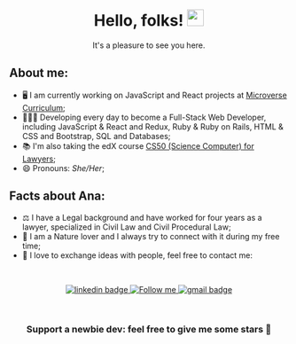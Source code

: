 <h1 align="center">Hello, folks! <img src="https://raw.githubusercontent.com/MartinHeinz/MartinHeinz/master/wave.gif" width="30px"></h1>
<p align="center">It's a pleasure to see you here.</p>

## About me:

- 🖥️ I am currently working on JavaScript and React projects at [Microverse Curriculum](https://www.microverse.org/#Curriculum);
- 👩🏼‍💻 Developing every day to become a Full-Stack Web Developer, including JavaScript & React and Redux, Ruby & Ruby on Rails, HTML & CSS and Bootstrap, SQL and Databases;
- 📚 I'm also taking the edX course [CS50 (Science Computer) for Lawyers](https://courses.edx.org/courses/course-v1:HarvardX+CS50L+Law/course/);
- 😄 Pronouns: <i>She/Her</i>;

## Facts about Ana:

- ⚖️ I have a Legal background and have worked for four years as a lawyer, specialized in Civil Law and Civil Procedural Law;
- 🍃 I am a Nature lover and I always try to connect with it during my free time;
- 💌 I love to exchange ideas with people, feel free to contact me:

<br>

<p align="center">
  <a href="https://www.linkedin.com/in/anapdh/">
    <img src="https://img.shields.io/badge/LinkedIn-0077B5?style=for-the-badge&logo=linkedin&logoColor=whitehttps://www.linkedin.com/in/anapdh/" alt="linkedin badge" </a>
  <a href="https://twitter.com/dev_anahub">
    <img alt="Follow me" src="https://img.shields.io/twitter/follow/dev_anahub?color=blue&label=%20%20%20Follow%20me&logo=twitter&style=for-the-badge">
  </a>
  <a href="mailto:anap.dh@gmail.com">
    <img src="https://img.shields.io/badge/Email%20-D14836?style=for-the-badge&logo=gmail&logoColor=white" alt="gmail badge">
  </a>
</p>
  
<br>
<h3 align="center">Support a newbie dev: feel free to give me some stars 🤩</h3>
